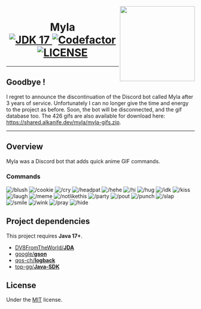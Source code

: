 <img align="right" src="https://shared.alkanife.dev/myla/myla.png" height="200" width="200">
<h1 align="center">
  Myla
  <br>
  <a href="https://github.com/alkanife/alkabot/blob/main/pom.xml">
    <img src="https://img.shields.io/badge/Open%20JDK-17-green" alt="JDK 17">
  </a>
  <a href="https://www.codefactor.io/repository/github/alkanife/myla">
    <img src="https://www.codefactor.io/repository/github/alkanife/myla/badge" alt="Codefactor">
  </a>
  <a href="https://github.com/alkanife/myla/blob/main/LICENSE">
    <img src="https://img.shields.io/github/license/alkanife/myla" alt="LICENSE">
  </a>
</h1>

<hr>

## Goodbye !
I regret to announce the discontinuation of the Discord bot called Myla after 3 years of service. Unfortunately I can no longer give the time and energy to the project as before. Soon, the bot will be disconnected, and the gif database too. The 426 gifs are also available for download here: https://shared.alkanife.dev/myla/myla-gifs.zip.

<hr>

## Overview
Myla was a Discord bot that adds quick anime GIF commands.

### Commands
![/blush](https://img.shields.io/badge//blush-4A4A4A?style=flat-square)
![/cookie](https://img.shields.io/badge//cookie-4A4A4A?style=flat-square)
![/cry](https://img.shields.io/badge//cry-4A4A4A?style=flat-square)
![/headpat](https://img.shields.io/badge//headpat-4A4A4A?style=flat-square)
![/hehe](https://img.shields.io/badge//hehe-4A4A4A?style=flat-square)
![/hi](https://img.shields.io/badge//hi-4A4A4A?style=flat-square)
![/hug](https://img.shields.io/badge//hug-4A4A4A?style=flat-square)
![/idk](https://img.shields.io/badge//idk-4A4A4A?style=flat-square)
![/kiss](https://img.shields.io/badge//kiss-4A4A4A?style=flat-square)
![/laugh](https://img.shields.io/badge//laugh-4A4A4A?style=flat-square)
![/meme](https://img.shields.io/badge//meme-4A4A4A?style=flat-square)
![/notlikethis](https://img.shields.io/badge//notlikethis-4A4A4A?style=flat-square)
![/party](https://img.shields.io/badge//party-4A4A4A?style=flat-square)
![/pout](https://img.shields.io/badge//pout-4A4A4A?style=flat-square)
![/punch](https://img.shields.io/badge//punch-4A4A4A?style=flat-square)
![/slap](https://img.shields.io/badge//slap-4A4A4A?style=flat-square)
![/smile](https://img.shields.io/badge//smile-4A4A4A?style=flat-square)
![/wink](https://img.shields.io/badge//wink-4A4A4A?style=flat-square)
![/pray](https://img.shields.io/badge//pray-4A4A4A?style=flat-square)
![/hide](https://img.shields.io/badge//hide-4A4A4A?style=flat-square)

## Project dependencies
This project requires **Java 17+**.

- [DV8FromTheWorld/**JDA**](https://github.com/DV8FromTheWorld/JDA)
- [google/**gson**](https://github.com/google/gson)
- [qos-ch/**logback**](https://github.com/qos-ch/logback)
- [top-gg/**Java-SDK**](https://github.com/top-gg/Java-SDK)

## License
Under the [MIT](https://github.com/alkanife/myla/blob/main/LICENSE) license.
